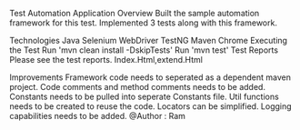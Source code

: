 Test Automation Application
Overview
Built the sample automation framework for this test. Implemented 3 tests along with this framework.

Technologies
Java
Selenium WebDriver
TestNG
Maven
Chrome
Executing the Test
Run 'mvn clean install -DskipTests'
Run 'mvn test'
Test Reports
Please see the test reports.
Index.Html,extend.Html

Improvements
Framework code needs to seperated as a dependent maven project.
Code comments and method comments needs to be added.
Constants needs to be pulled into seperate Constants file.
Util functions needs to be created to reuse the code.
Locators can be simplified.
Logging capabilities needs to be added.
@Author : Ram
